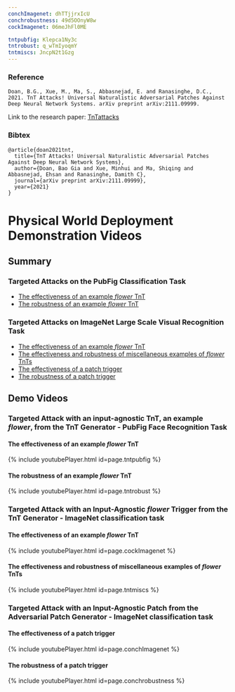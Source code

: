 ```yaml
---
conchImagenet: dhTTjjrxIcU
conchrobustness: 49d5OOnyW8w
cockImagenet: 06meJhFl0ME

tntpubfig: Klepca1Ny3c
tntrobust: q_wTmIyoqmY
tntmiscs: JncpN2t1Gzg
---
```


### Reference
```
Doan, B.G., Xue, M., Ma, S., Abbasnejad, E. and Ranasinghe, D.C., 2021. TnT Attacks! Universal Naturalistic Adversarial Patches Against Deep Neural Network Systems. arXiv preprint arXiv:2111.09999.
```

Link to the research paper: [TnTattacks](https://arxiv.org/abs/2111.09999) 

### Bibtex
```
@article{doan2021tnt,
  title={TnT Attacks! Universal Naturalistic Adversarial Patches Against Deep Neural Network Systems},
  author={Doan, Bao Gia and Xue, Minhui and Ma, Shiqing and Abbasnejad, Ehsan and Ranasinghe, Damith C},
  journal={arXiv preprint arXiv:2111.09999},
  year={2021}
}
```

# Physical World Deployment Demonstration Videos
## Summary

### Targeted Attacks on the PubFig Classification Task
- [The effectiveness of an example *flower* TnT](#TnTPubFigEffect)
- [The robustness of an example *flower* TnT](#TnTPubFigRobust)

### Targeted Attacks on ImageNet Large Scale Visual Recognition Task
- [The effectiveness of an example *flower* TnT](#TnTImagenetEffect)
- [The effectiveness and robustness of miscellaneous examples of *flower* TnTs](#TnTMiscs)
- [The effectiveness of a patch trigger](#PatchImagenetEffect)
- [The robustness of a patch trigger](#PatchImagenetRobust)

## Demo Videos

### Targeted Attack with an input-agnostic TnT, an example *flower*, from the TnT Generator - PubFig Face Recognition Task

#### The effectiveness of an example *flower* TnT 

<a name="TnTPubFigEffect"></a>

{% include youtubePlayer.html id=page.tntpubfig %}

#### The robustness of an example *flower* TnT 

<a name="TnTPubFigRobust"></a>

{% include youtubePlayer.html id=page.tntrobust %}



### Targeted Attack with an Input-Agnostic *flower* Trigger from the TnT Generator - ImageNet classification task

#### The effectiveness of an example *flower* TnT 
<a name="TnTImagenetEffect"></a>

{% include youtubePlayer.html id=page.cockImagenet %}

#### The effectiveness and robustness of miscellaneous examples of *flower* TnTs 
<a name="TnTMiscs"></a>

{% include youtubePlayer.html id=page.tntmiscs %}


### Targeted Attack with an Input-Agnostic Patch from the Adversarial Patch Generator - ImageNet classification task

#### The effectiveness of a patch trigger
<a name="PatchImagenetEffect"></a>

{% include youtubePlayer.html id=page.conchImagenet %}

#### The robustness of a patch trigger
<a name="PatchImagenetRobust"></a>

{% include youtubePlayer.html id=page.conchrobustness %}

